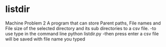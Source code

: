 # listdir
Machine Problem 2
A program that can store Parent paths, File names and File size of the selected directory and its sub directories to a csv file.
-to use type in the command line python listdir.py <directory path> <csv file name>
-then press enter a csv file will be saved with file name you typed
